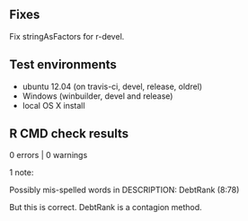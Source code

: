 ## Fixes

Fix stringAsFactors for r-devel.

## Test environments

* ubuntu 12.04 (on travis-ci, devel, release, oldrel)
* Windows (winbuilder, devel and release)
* local OS X install

## R CMD check results

0 errors | 0 warnings 

1 note:

Possibly mis-spelled words in DESCRIPTION:
  DebtRank (8:78)
  
But this is correct. DebtRank is a contagion method.
